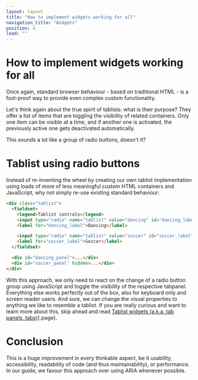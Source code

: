 ```yaml
---
layout: layout
title: "How to implement widgets working for all"
navigation_title: "Widgets"
position: 4
lead: ""
---
```


# How to implement widgets working for all

Once again, standard browser behaviour - based on traditional HTML - is a fool-proof way to provide even complex custom functionality.

Let's think again about the true spirit of tablists: what is their purpose? They offer a list of items that are toggling the visibility of related containers. Only one item can be visible at a time, and if another one is activated, the previously active one gets deactivated automatically.

This sounds a lot like a group of radio buttons, doesn't it?

# Tablist using radio buttons

Instead of re-inventing the wheel by creating our own tablist implementation using loads of more of less meaningful custom HTML containers and JavaScript, why not simply re-use existing standard behaviour:

```html
<div class="tablist">
  <fieldset>
    <legend>Tablist controls</legend>
    <input type="radio" name="tablist" value="dancing" id="dancing_label" checked />
    <label for="dancing_label">Dancing</label>

    <input type="radio" name="tablist" value="soccer" id="soccer_label" />
    <label for="soccer_label">Soccer</label>
  </fieldset>

  <div id="dancing_panel">...</div>
  <div id="soccer_panel" hidden>...</div>
</div>
```

With this approach, we only need to react on the change of a radio button group using JavaScript and toggle the visibility of the respective tabpanel. Everything else works perfectly out of the box, also for keyboard only and screen reader users. And sure, we can change the visual properties to anything we like to resemble a tablist. If you are really curious and want to learn more about this, skip ahead and read [Tablist widgets (a.k.a. tab panels, tabs)](/part--examples-of-accessibility-patterns---introduction/interactive-javascript-and-widgets/tablist-widgets--a-k-a--tab-panels--tabs-){.page}.

# Conclusion

This is a huge improvement in every thinkable aspect, be it usability, accessibility, readability of code (and thus maintainability), or performance. In our guide, we favour this approach over using ARIA whenever possible.